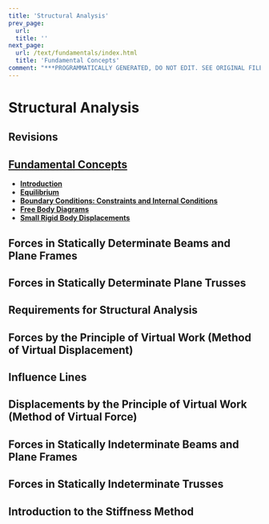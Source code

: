 ```yaml
---
title: 'Structural Analysis'
prev_page:
  url: 
  title: ''
next_page:
  url: /text/fundamentals/index.html
  title: 'Fundamental Concepts'
comment: "***PROGRAMMATICALLY GENERATED, DO NOT EDIT. SEE ORIGINAL FILES IN /content***"
---
```

# Structural Analysis

## Revisions

## [Fundamental Concepts](fundamentals/index)

* **[Introduction](fundamentals/introduction)**
* **[Equilibrium](fundamentals/equilibrium)**
* **[Boundary Conditions: Constraints and Internal Conditions](fundamentals/boundary-conditions)**
* **[Free Body Diagrams](fundamentals/free-body-diagrams)**
* **[Small Rigid Body Displacements](fundamentals/small-rigid-body-displacements)**

## Forces in Statically Determinate Beams and Plane Frames

## Forces in Statically Determinate Plane Trusses

## Requirements for Structural Analysis

## Forces by the Principle of Virtual Work (Method of Virtual Displacement)

## Influence Lines

## Displacements by the Principle of Virtual Work (Method of Virtual Force)

## Forces in Statically Indeterminate Beams and Plane Frames

## Forces in Statically Indeterminate Trusses

## Introduction to the Stiffness Method
